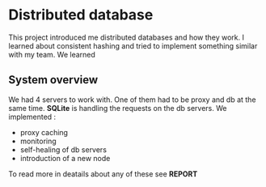 # Distributed database 
This project introduced me distributed databases and how they work. 
I learned about consistent hashing and tried to implement something similar with my team.
We learned 


## System overview 
We had 4 servers to work with. One of them had to be proxy and db at the same time. **SQLite** is handling the requests on the db servers.
We implemented : 
- proxy caching 
- monitoring
- self-healing of db servers
- introduction of a new node

To read more in deatails about any of these see **REPORT** 

